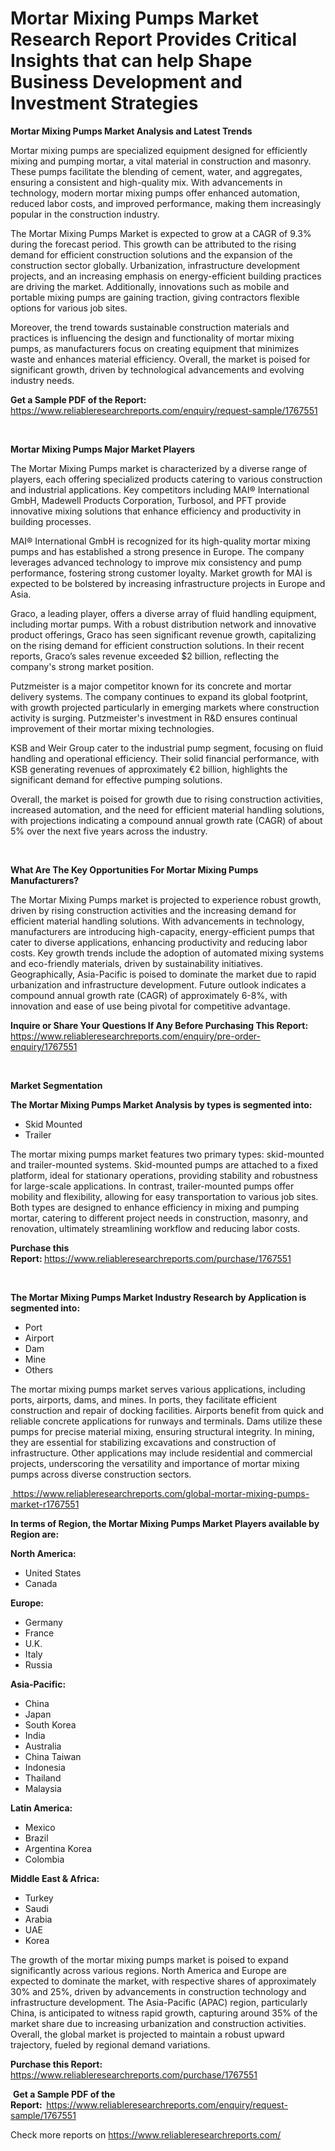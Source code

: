 <p><h1>Mortar Mixing Pumps Market Research Report Provides Critical Insights that can help Shape Business Development and Investment Strategies</h1></p><p><strong>Mortar Mixing Pumps Market Analysis and Latest Trends</strong></p>
<p><p>Mortar mixing pumps are specialized equipment designed for efficiently mixing and pumping mortar, a vital material in construction and masonry. These pumps facilitate the blending of cement, water, and aggregates, ensuring a consistent and high-quality mix. With advancements in technology, modern mortar mixing pumps offer enhanced automation, reduced labor costs, and improved performance, making them increasingly popular in the construction industry.</p><p>The Mortar Mixing Pumps Market is expected to grow at a CAGR of 9.3% during the forecast period. This growth can be attributed to the rising demand for efficient construction solutions and the expansion of the construction sector globally. Urbanization, infrastructure development projects, and an increasing emphasis on energy-efficient building practices are driving the market. Additionally, innovations such as mobile and portable mixing pumps are gaining traction, giving contractors flexible options for various job sites. </p><p>Moreover, the trend towards sustainable construction materials and practices is influencing the design and functionality of mortar mixing pumps, as manufacturers focus on creating equipment that minimizes waste and enhances material efficiency. Overall, the market is poised for significant growth, driven by technological advancements and evolving industry needs.</p></p>
<p><strong>Get a Sample PDF of the Report:&nbsp;</strong> <a href="https://www.reliableresearchreports.com/enquiry/request-sample/1767551?utm_campaign=38&utm_medium=2&utm_source=Github&utm_content=ia&utm_term=27022025&utm_id=mortar-mixing-pumps">https://www.reliableresearchreports.com/enquiry/request-sample/1767551</a></p>
<p>&nbsp;</p>
<p><strong>Mortar Mixing Pumps Major Market Players</strong></p>
<p><p>The Mortar Mixing Pumps market is characterized by a diverse range of players, each offering specialized products catering to various construction and industrial applications. Key competitors including MAI® International GmbH, Madewell Products Corporation, Turbosol, and PFT provide innovative mixing solutions that enhance efficiency and productivity in building processes.</p><p>MAI® International GmbH is recognized for its high-quality mortar mixing pumps and has established a strong presence in Europe. The company leverages advanced technology to improve mix consistency and pump performance, fostering strong customer loyalty. Market growth for MAI is expected to be bolstered by increasing infrastructure projects in Europe and Asia.</p><p>Graco, a leading player, offers a diverse array of fluid handling equipment, including mortar pumps. With a robust distribution network and innovative product offerings, Graco has seen significant revenue growth, capitalizing on the rising demand for efficient construction solutions. In their recent reports, Graco’s sales revenue exceeded $2 billion, reflecting the company's strong market position.</p><p>Putzmeister is a major competitor known for its concrete and mortar delivery systems. The company continues to expand its global footprint, with growth projected particularly in emerging markets where construction activity is surging. Putzmeister's investment in R&D ensures continual improvement of their mortar mixing technologies.</p><p>KSB and Weir Group cater to the industrial pump segment, focusing on fluid handling and operational efficiency. Their solid financial performance, with KSB generating revenues of approximately €2 billion, highlights the significant demand for effective pumping solutions.</p><p>Overall, the market is poised for growth due to rising construction activities, increased automation, and the need for efficient material handling solutions, with projections indicating a compound annual growth rate (CAGR) of about 5% over the next five years across the industry.</p></p>
<p>&nbsp;</p>
<p><strong>What Are The Key Opportunities For Mortar Mixing Pumps Manufacturers?</strong></p>
<p><p>The Mortar Mixing Pumps market is projected to experience robust growth, driven by rising construction activities and the increasing demand for efficient material handling solutions. With advancements in technology, manufacturers are introducing high-capacity, energy-efficient pumps that cater to diverse applications, enhancing productivity and reducing labor costs. Key growth trends include the adoption of automated mixing systems and eco-friendly materials, driven by sustainability initiatives. Geographically, Asia-Pacific is poised to dominate the market due to rapid urbanization and infrastructure development. Future outlook indicates a compound annual growth rate (CAGR) of approximately 6-8%, with innovation and ease of use being pivotal for competitive advantage.</p></p>
<p><strong>Inquire or Share Your Questions If Any Before Purchasing This Report:</strong> <a href="https://www.reliableresearchreports.com/enquiry/pre-order-enquiry/1767551?utm_campaign=38&utm_medium=2&utm_source=Github&utm_content=ia&utm_term=27022025&utm_id=mortar-mixing-pumps">https://www.reliableresearchreports.com/enquiry/pre-order-enquiry/1767551</a></p>
<p>&nbsp;</p>
<p><strong>Market Segmentation</strong></p>
<p><strong>The Mortar Mixing Pumps Market Analysis by types is segmented into:</strong></p>
<p><ul><li>Skid Mounted</li><li>Trailer</li></ul></p>
<p><p>The mortar mixing pumps market features two primary types: skid-mounted and trailer-mounted systems. Skid-mounted pumps are attached to a fixed platform, ideal for stationary operations, providing stability and robustness for large-scale applications. In contrast, trailer-mounted pumps offer mobility and flexibility, allowing for easy transportation to various job sites. Both types are designed to enhance efficiency in mixing and pumping mortar, catering to different project needs in construction, masonry, and renovation, ultimately streamlining workflow and reducing labor costs.</p></p>
<p><strong>Purchase this Report:&nbsp;</strong><a href="https://www.reliableresearchreports.com/purchase/1767551?utm_campaign=38&utm_medium=2&utm_source=Github&utm_content=ia&utm_term=27022025&utm_id=mortar-mixing-pumps">https://www.reliableresearchreports.com/purchase/1767551</a></p>
<p>&nbsp;</p>
<p><strong>The Mortar Mixing Pumps Market Industry Research by Application is segmented into:</strong></p>
<p><ul><li>Port</li><li>Airport</li><li>Dam</li><li>Mine</li><li>Others</li></ul></p>
<p><p>The mortar mixing pumps market serves various applications, including ports, airports, dams, and mines. In ports, they facilitate efficient construction and repair of docking facilities. Airports benefit from quick and reliable concrete applications for runways and terminals. Dams utilize these pumps for precise material mixing, ensuring structural integrity. In mining, they are essential for stabilizing excavations and construction of infrastructure. Other applications may include residential and commercial projects, underscoring the versatility and importance of mortar mixing pumps across diverse construction sectors.</p></p>
<p><a href="https://www.reliableresearchreports.com/global-mortar-mixing-pumps-market-r1767551?utm_campaign=38&utm_medium=2&utm_source=Github&utm_content=ia&utm_term=27022025&utm_id=mortar-mixing-pumps">&nbsp;https://www.reliableresearchreports.com/global-mortar-mixing-pumps-market-r1767551</a></p>
<p><strong>In terms of Region, the Mortar Mixing Pumps Market Players available by Region are:</strong></p>
<p>
    <p> <strong> North America: </strong>
        <ul>
            <li>United States</li>
            <li>Canada</li>
        </ul>
        </p> 
    <p> <strong> Europe: </strong>
        <ul>
            <li>Germany</li>
            <li>France</li>
            <li>U.K.</li>
            <li>Italy</li>
            <li>Russia</li>
        </ul>
        </p> 
    <p> <strong> Asia-Pacific: </strong>
        <ul>
            <li>China</li>
            <li>Japan</li>
            <li>South Korea</li>
            <li>India</li>
            <li>Australia</li>
            <li>China Taiwan</li>
            <li>Indonesia</li>
            <li>Thailand</li>
            <li>Malaysia</li>
        </ul>
        </p> 
    <p> <strong> Latin America: </strong>
        <ul>
            <li>Mexico</li>
            <li>Brazil</li>
            <li>Argentina Korea</li>
            <li>Colombia</li>
        </ul>
        </p> 
    <p> <strong> Middle East & Africa: </strong>
        <ul>
            <li>Turkey</li>
            <li>Saudi</li>
            <li>Arabia</li>
            <li>UAE</li>
            <li>Korea</li>
        </ul>
    </p>
    </p>
<p><p>The growth of the mortar mixing pumps market is poised to expand significantly across various regions. North America and Europe are expected to dominate the market, with respective shares of approximately 30% and 25%, driven by advancements in construction technology and infrastructure development. The Asia-Pacific (APAC) region, particularly China, is anticipated to witness rapid growth, capturing around 35% of the market share due to increasing urbanization and construction activities. Overall, the global market is projected to maintain a robust upward trajectory, fueled by regional demand variations.</p></p>
<p><strong>Purchase this Report: </strong><a href="https://www.reliableresearchreports.com/purchase/1767551?utm_campaign=38&utm_medium=2&utm_source=Github&utm_content=ia&utm_term=27022025&utm_id=mortar-mixing-pumps">https://www.reliableresearchreports.com/purchase/1767551</a></p>
<p>&nbsp;<strong>Get a Sample PDF of the Report:&nbsp;&nbsp;</strong><a href="https://www.reliableresearchreports.com/enquiry/request-sample/1767551?utm_campaign=38&utm_medium=2&utm_source=Github&utm_content=ia&utm_term=27022025&utm_id=mortar-mixing-pumps">https://www.reliableresearchreports.com/enquiry/request-sample/1767551</a></p>
<p><strong></strong></p>
<p>Check more reports on <a href="https://www.reliableresearchreports.com/?utm_campaign=38&utm_medium=2&utm_source=Github&utm_content=ia&utm_term=27022025&utm_id=mortar-mixing-pumps">https://www.reliableresearchreports.com/</a></p>